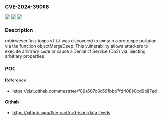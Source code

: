 ### [CVE-2024-39008](https://cve.mitre.org/cgi-bin/cvename.cgi?name=CVE-2024-39008)
![](https://img.shields.io/static/v1?label=Product&message=n%2Fa&color=blue)
![](https://img.shields.io/static/v1?label=Version&message=n%2Fa&color=blue)
![](https://img.shields.io/static/v1?label=Vulnerability&message=n%2Fa&color=brighgreen)

### Description

robinweser fast-loops v1.1.3 was discovered to contain a prototype pollution via the function objectMergeDeep. This vulnerability allows attackers to execute arbitrary code or cause a Denial of Service (DoS) via injecting arbitrary properties.

### POC

#### Reference
- https://gist.github.com/mestrtee/f09a507c8d59fbbb7fd40880cd9b87ed

#### Github
- https://github.com/fkie-cad/nvd-json-data-feeds

